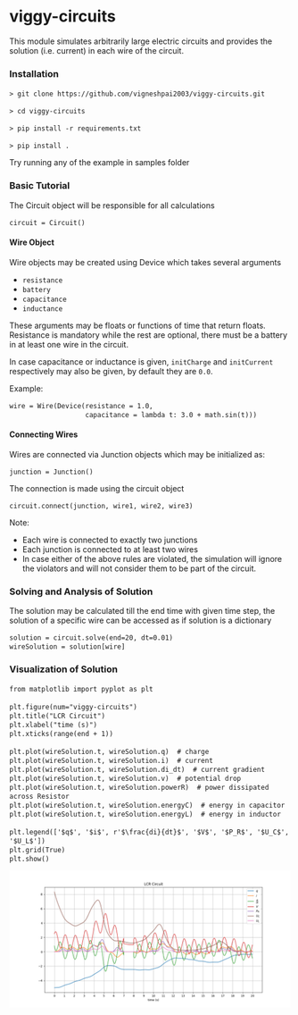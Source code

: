 # viggy-circuits

This module simulates arbitrarily large electric circuits and provides the 
solution (i.e. current) in each wire of the circuit.

### Installation

`> git clone https://github.com/vigneshpai2003/viggy-circuits.git`

`> cd viggy-circuits`

`> pip install -r requirements.txt`

`> pip install .`

Try running any of the example in samples folder

### Basic Tutorial

The Circuit object will be responsible for all calculations

```
circuit = Circuit()
```

#### Wire Object
Wire objects may be created using Device which takes several arguments

+ `resistance`
+ `battery`
+ `capacitance`
+ `inductance`

These arguments may be floats or functions of time that return floats.
Resistance is mandatory while the rest are optional,
there must be a battery in at least one wire in the circuit.

In case capacitance or inductance is given,
`initCharge` and `initCurrent` respectively may also be given,
by default they are `0.0`.

Example:
```
wire = Wire(Device(resistance = 1.0,
                   capacitance = lambda t: 3.0 + math.sin(t)))
```

#### Connecting Wires
Wires are connected via Junction objects which may be initialized as:

```
junction = Junction()
```

The connection is made using the circuit object

```
circuit.connect(junction, wire1, wire2, wire3)
```

Note:

+ Each wire is connected to exactly two junctions
+ Each junction is connected to at least two wires
+ In case either of the above rules are violated,
  the simulation will ignore the violators and will not
  consider them to be part of the circuit.

### Solving and Analysis of Solution

The solution may be calculated till the end time with given time step,
the solution of a specific wire can be accessed as if solution is a dictionary

```
solution = circuit.solve(end=20, dt=0.01)
wireSolution = solution[wire]
```

### Visualization of Solution
```
from matplotlib import pyplot as plt

plt.figure(num="viggy-circuits")
plt.title("LCR Circuit")
plt.xlabel("time (s)")
plt.xticks(range(end + 1))

plt.plot(wireSolution.t, wireSolution.q)  # charge
plt.plot(wireSolution.t, wireSolution.i)  # current
plt.plot(wireSolution.t, wireSolution.di_dt)  # current gradient
plt.plot(wireSolution.t, wireSolution.v)  # potential drop
plt.plot(wireSolution.t, wireSolution.powerR)  # power dissipated across Resistor
plt.plot(wireSolution.t, wireSolution.energyC)  # energy in capacitor
plt.plot(wireSolution.t, wireSolution.energyL)  # energy in inductor

plt.legend(['$q$', '$i$', r'$\frac{di}{dt}$', '$V$', '$P_R$', '$U_C$', '$U_L$'])
plt.grid(True)
plt.show()

```
![plot](https://github.com/vigneshpai2003/viggy-circuits/blob/master/plots/plot2.png?raw=True)
